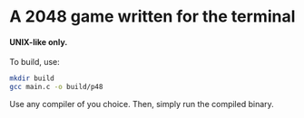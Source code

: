# A 2048 game written for the terminal

#### UNIX-like only.

To build, use:
```bash
mkdir build
gcc main.c -o build/p48
```
Use any compiler of you choice.
Then, simply run the compiled binary.